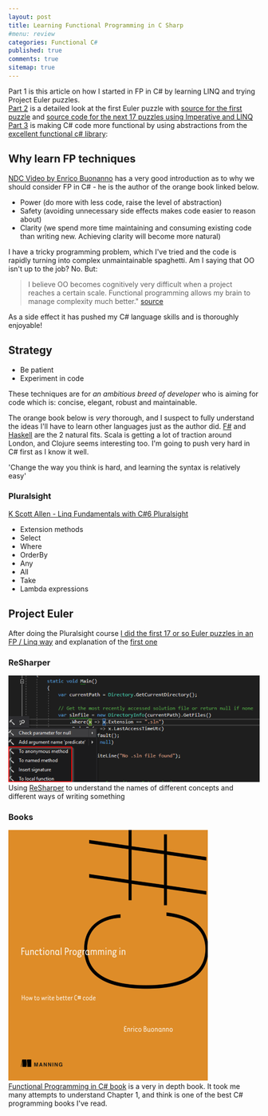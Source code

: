 ```yaml
---
layout: post
title: Learning Functional Programming in C Sharp 
#menu: review
categories: Functional C# 
published: true 
comments: true
sitemap: true
---
```

Part 1 is this article on how I started in FP in C# by learning LINQ and trying Project Euler puzzles.  
[Part 2](/2018/09/20/Improve-Programming-using-Project-Euler) is a detailed look at the first Euler puzzle with [source for the first puzzle](https://github.com/djhmateer/FPInCSharpDemos) and [source code for the next 17 puzzles using Imperative and LINQ](https://davemateer.visualstudio.com/_git/Euler1)  
[Part 3](/2019/03/12/Functional-Programming-in-C-Sharp-Expressions-Options-Either) is making C# code more functional by using abstractions from the [excellent functional c# library](https://github.com/louthy/language-ext):

## Why learn FP techniques
[NDC Video by Enrico Buonanno](https://www.youtube.com/watch?v=wJq86IXkFdQ) has a very good introduction as to why we should consider FP in C# - he is the author of the orange book linked below. 

- Power (do more with less code, raise the level of abstraction)
- Safety (avoiding unnecessary side effects makes code easier to reason about)
- Clarity (we spend more time maintaining and consuming existing code than writing new. Achieving clarity will become more natural)

I have a tricky programming problem, which I've tried and the code is rapidly turning into complex unmaintainable spaghetti. Am I saying that OO isn't up to the job? No. But:

>I believe OO becomes cognitively very difficult when a project reaches a certain scale. Functional programming allows my brain to manage complexity much better." [source](https://news.ycombinator.com/item?id=13514037)

As a side effect it has pushed my C# language skills and is thoroughly enjoyable!

## Strategy
- Be patient
- Experiment in code

These techniques are for *an ambitious breed of developer* who is aiming for code which is: concise, elegant, robust and maintainable.

The orange book below is *very* thorough, and I suspect to fully understand the ideas I'll have to learn other languages just as the author did. [F#](https://web.archive.org/web/20161027124919/http://www.programgood.net/CategoryView,category,F.aspx) and [Haskell](/2016/10/18/Learn-You-a-Haskell-for-Fun-and-Profit) are the 2 natural fits. Scala is getting a lot of traction around London, and Clojure seems interesting too. I'm going to push very hard in C# first as I know it well.

'Change the way you think is hard, and learning the syntax is relatively easy'

### Pluralsight    
[K Scott Allen - Linq Fundamentals with C#6 Pluralsight](https://app.pluralsight.com/library/courses/linq-fundamentals-csharp-6/table-of-contents)

- Extension methods
- Select
- Where
- OrderBy
- Any
- All
- Take
- Lambda expressions

## Project Euler
After doing the Pluralsight course [I did the first 17 or so Euler puzzles in an FP / Linq way](https://davemateer.visualstudio.com/DefaultCollection/Euler1/_git/Euler1?path=%2FREADME.md&version=GBmaster) and explanation of the [first one](/2018/09/20/Improve-Programming-using-Project-Euler)

### ReSharper
![ps](/assets/2019-01-11/1.png)  
Using [ReSharper](https://www.jetbrains.com/resharper/) to understand the names of different concepts and different ways of writing something  

### Books
![ps](/assets/2019-01-11/3.png)  
[Functional Programming in C# book](https://www.manning.com/books/functional-programming-in-c-sharp) is a very in depth book.  It took me many attempts to understand Chapter 1, and think is one of the best C# programming books I've read.

<br />
<br />
